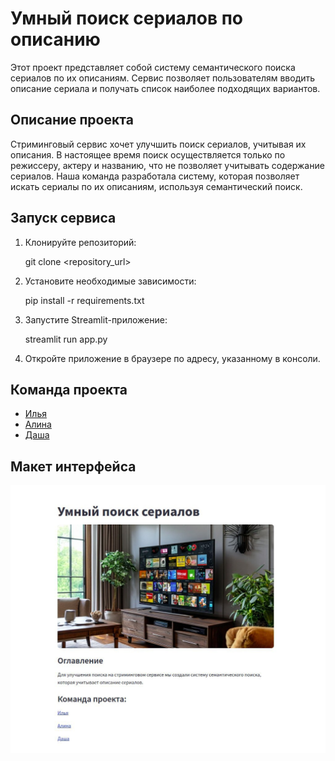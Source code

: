 # Умный поиск сериалов по описанию

Этот проект представляет собой систему семантического поиска сериалов по их описаниям. Сервис позволяет пользователям вводить описание сериала и получать список наиболее подходящих вариантов.

## Описание проекта

Стриминговый сервис хочет улучшить поиск сериалов, учитывая их описания. В настоящее время поиск осуществляется только по режиссеру, актеру и названию, что не позволяет учитывать содержание сериалов. Наша команда разработала систему, которая позволяет искать сериалы по их описаниям, используя семантический поиск.

## Запуск сервиса

1.  Клонируйте репозиторий:

    git clone <repository_url>
    

2.  Установите необходимые зависимости:
   
    pip install -r requirements.txt
    
3.  Запустите Streamlit-приложение:

    streamlit run app.py

4.  Откройте приложение в браузере по адресу, указанному в консоли.

## Команда проекта

* [Илья](https://github.com/lefuuu)
* [Алина](https://github.com/RenaTheDv)
* [Даша](https://github.com/DashonokOk)

## Макет интерфейса

![Превью](images/screenshot.png)
